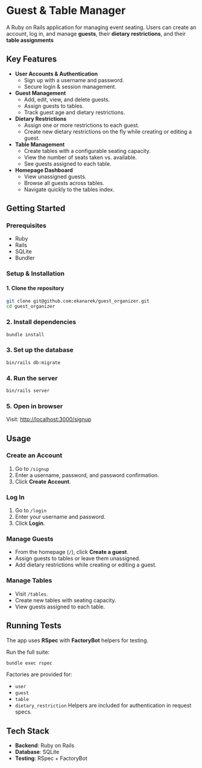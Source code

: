 # Guest & Table Manager

A Ruby on Rails application for managing event seating. 
Users can create an account, log in, and manage **guests**, their **dietary restrictions**, and their **table assignments**

## Key Features

- **User Accounts & Authentication**
  - Sign up with a username and password.
  - Secure login & session management.
- **Guest Management**
  - Add, edit, view, and delete guests.
  - Assign guests to tables.
  - Track guest age and dietary restrictions.
- **Dietary Restrictions**
  - Assign one or more restrictions to each guest.
  - Create new dietary restrictions on the fly while creating or editing a guest.
- **Table Management**
  - Create tables with a configurable seating capacity.
  - View the number of seats taken vs. available.
  - See guests assigned to each table.
- **Homepage Dashboard**
  - View unassigned guests.
  - Browse all guests across tables.
  - Navigate quickly to the tables index.

## Getting Started

### Prerequisites
- Ruby
- Rails
- SQLite
- Bundler

### Setup & Installation

#### 1. Clone the repository
```bash
git clone git@github.com:ekanarek/guest_organizer.git
cd guest_organizer
```

### 2. Install dependencies
```bash
bundle install
```

### 3. Set up the database
```bash
bin/rails db:migrate
```

### 4. Run the server
```bash
bin/rails server
```

### 5. Open in browser
Visit: [http://localhost:3000/signup](http://localhost:3000/signup)

## Usage

### Create an Account
1. Go to `/signup`
2. Enter a username, password, and password confirmation.
3. Click **Create Account**.

### Log In 
1. Go to `/login`
2. Enter your username and password.
3. Click **Login**.

### Manage Guests 
- From the homepage (`/`), click **Create a guest**.
- Assign guests to tables or leave them unassigned.
- Add dietary restrictions while creating or editing a guest.

### Manage Tables
- Visit `/tables`.
- Create new tables with seating capacity.
- View guests assigned to each table.

## Running Tests
The app uses **RSpec** with **FactoryBot** helpers for testing.

Run the full suite:
```bash
bundle exec rspec
```
Factories are provided for:
- `user`
- `guest`
- `table`
- `dietary_restriction`
Helpers are included for authentication in request specs.

## Tech Stack
- **Backend**: Ruby on Rails
- **Database**: SQLite
- **Testing**: RSpec + FactoryBot
